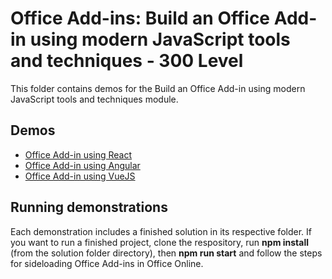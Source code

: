 # Office Add-ins: Build an Office Add-in using modern JavaScript tools and techniques - 300 Level

This folder contains demos for the Build an Office Add-in using modern JavaScript tools and techniques module.

## Demos

- [Office Add-in using React](./01-office-add-in-using-react)
- [Office Add-in using Angular](./01-office-add-in-using-angular)
- [Office Add-in using VueJS](./01-office-add-in-using-vuejs)

## Running demonstrations

Each demonstration includes a finished solution in its respective folder. If you want to run a finished project, clone the respository, run **npm install** (from the solution folder directory), then **npm run start** and follow the steps for sideloading Office Add-ins in Office Online.
